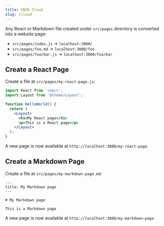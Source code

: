 ```yaml
---
title: UNIO Cloud
slug: /cloud
---
```


Any React or Markdown file created under `src/pages` directory is converted into a website page:

- `src/pages/index.js` -> `localhost:3000/`
- `src/pages/foo.md` -> `localhost:3000/foo`
- `src/pages/foo/bar.js` -> `localhost:3000/foo/bar`

## Create a React Page

Create a file at `src/pages/my-react-page.js`:

```jsx title="src/pages/my-react-page.js"
import React from 'react';
import Layout from '@theme/Layout';

function HelloWorld() {
  return (
    <Layout>
      <h1>My React page</h1>
      <p>This is a React page</p>
    </Layout>
  );
}
```

A new page is now available at `http://localhost:3000/my-react-page`.

## Create a Markdown Page

Create a file at `src/pages/my-markdown-page.md`:

```mdx title="src/pages/my-markdown-page.md"
---
title: My Markdown page
---

# My Markdown page

This is a Markdown page
```

A new page is now available at `http://localhost:3000/my-markdown-page`.
